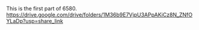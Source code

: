 This is the first part of 6580.
https://drive.google.com/drive/folders/1M36b9E7VjpU3APpAKiCz8N_ZNfOYLaDp?usp=share_link
